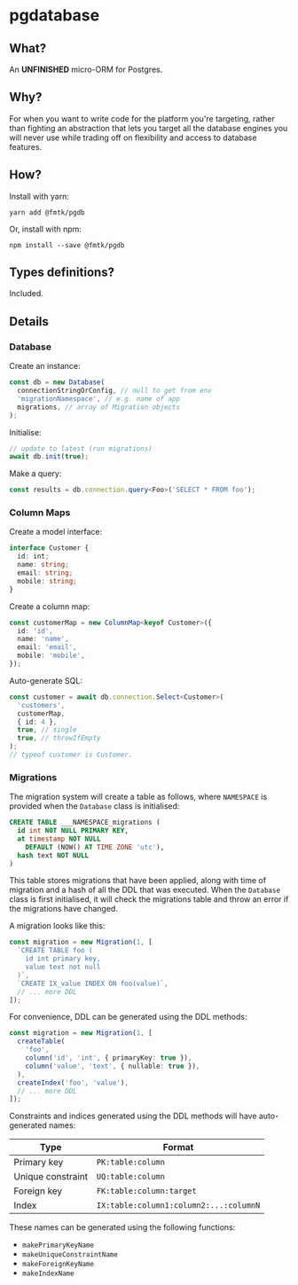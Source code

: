 # pgdatabase

## What?

An **UNFINISHED** micro-ORM for Postgres.

## Why?

For when you want to write code for the platform you're targeting, rather than fighting an abstraction that lets you target all the database engines you will never use while trading off on flexibility and access to database features.

## How?

Install with yarn:

    yarn add @fmtk/pgdb

Or, install with npm:

    npm install --save @fmtk/pgdb

## Types definitions?

Included.

## Details

### Database

Create an instance:

```typescript
const db = new Database(
  connectionStringOrConfig, // null to get from env
  'migrationNamespace', // e.g. name of app
  migrations, // array of Migration objects
);
```

Initialise:

```typescript
// update to latest (run migrations)
await db.init(true);
```

Make a query:

```typescript
const results = db.connection.query<Foo>('SELECT * FROM foo');
```

### Column Maps

Create a model interface:

```typescript
interface Customer {
  id: int;
  name: string;
  email: string;
  mobile: string;
}
```

Create a column map:

```typescript
const customerMap = new ColumnMap<keyof Customer>({
  id: 'id',
  name: 'name',
  email: 'email',
  mobile: 'mobile',
});
```

Auto-generate SQL:

```typescript
const customer = await db.connection.Select<Customer>(
  'customers',
  customerMap,
  { id: 4 },
  true, // single
  true, // throwIfEmpty
);
// typeof customer is Customer.
```

### Migrations

The migration system will create a table as follows, where `NAMESPACE` is provided when the `Database` class is initialised:

```sql
CREATE TABLE ___NAMESPACE_migrations (
  id int NOT NULL PRIMARY KEY,
  at timestamp NOT NULL
    DEFAULT (NOW() AT TIME ZONE 'utc'),
  hash text NOT NULL
)
```

This table stores migrations that have been applied, along with time of migration and a hash of all the DDL that was executed. When the `Database` class is first initialised, it will check the migrations table and throw an error if the migrations have changed.

A migration looks like this:

```typescript
const migration = new Migration(1, [
  `CREATE TABLE foo (
    id int primary key,
    value text not null
  )`,
  `CREATE IX_value INDEX ON foo(value)`,
  // ... more DDL
]);
```

For convenience, DDL can be generated using the DDL methods:

```typescript
const migration = new Migration(1, [
  createTable(
    'foo',
    column('id', 'int', { primaryKey: true }),
    column('value', 'text', { nullable: true }),
  ),
  createIndex('foo', 'value'),
  // ... more DDL
]);
```

Constraints and indices generated using the DDL methods will have auto-generated names:

| Type              | Format                                 |
| ----------------- | -------------------------------------- |
| Primary key       | `PK:table:column`                      |
| Unique constraint | `UQ:table:column`                      |
| Foreign key       | `FK:table:column:target`               |
| Index             | `IX:table:column1:column2:...:columnN` |

These names can be generated using the following functions:

- `makePrimaryKeyName`
- `makeUniqueConstraintName`
- `makeForeignKeyName`
- `makeIndexName`
